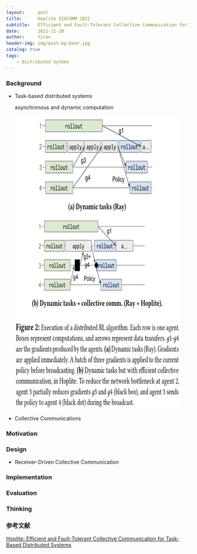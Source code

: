 ```yaml
---
layout:     post
title:      Hoplite SIGCOMM 2021
subtitle:   Efficient and Fault-Tolerant Collective Communication for Task-Based Distributed Systems
date:       2021-11-20
author:     Yiran
header-img: img/post-bg-bear.jpg
catalog: true
tags:
    - Distributed Sytems
---
```


### Background

- Task-based distributed systems
  
  asynchronous and dynamic computation

  <img width="450" height="800" src="/img/post-hoplite-1.png"/>


- Collective Communications


### Motivation


### Design

- Receiver-Driven Collective Communication



### Implementation



### Evaluation


### Thinking


### 参考文献

[Hoplite: Efficient and Fault-Tolerant Collective Communication for Task-Based Distributed Systems](https://dl.acm.org/doi/10.1145/3452296.3472897)
